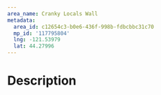 ```yaml
---
area_name: Cranky Locals Wall
metadata:
  area_id: c12654c3-b0e6-436f-998b-fdbcbbc31c70
  mp_id: '117795804'
  lng: -121.53979
  lat: 44.27996
---
```

# Description

